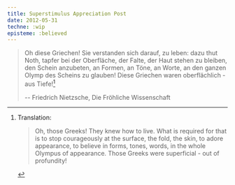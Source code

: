 ```yaml
---
title: Superstimulus Appreciation Post
date: 2012-05-31
techne: :wip
episteme: :believed
---
```


> Oh diese Griechen! Sie verstanden sich darauf, zu leben: dazu thut Noth, tapfer bei der Oberfläche, der Falte, der Haut stehen zu bleiben, den Schein anzubeten, an Formen, an Töne, an Worte, an den ganzen Olymp des Scheins zu glauben! Diese Griechen waren oberflächlich - aus Tiefe![^trans]
>
> -- Friedrich Nietzsche, Die Fröhliche Wissenschaft

[^trans]:
    Translation:

    > Oh, those Greeks! They knew how to live. What is required for that is to stop courageously at the surface, the fold, the skin, to adore appearance, to believe in forms, tones, words, in the whole Olympus of appearance. Those Greeks were superficial - out of profundity!
